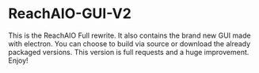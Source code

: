 # ReachAIO-GUI-V2
This is the ReachAIO Full rewrite. It also contains the brand new GUI made with electron. You can choose to build via source or download the already packaged versions. This version is full requests and a huge improvement. Enjoy!
